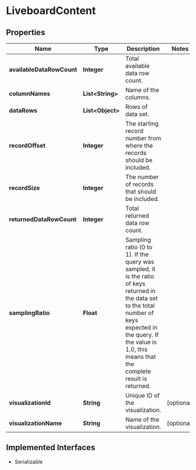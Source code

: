 

# LiveboardContent


## Properties

| Name | Type | Description | Notes |
|------------ | ------------- | ------------- | -------------|
|**availableDataRowCount** | **Integer** | Total available data row count. |  |
|**columnNames** | **List&lt;String&gt;** | Name of the columns. |  |
|**dataRows** | **List&lt;Object&gt;** | Rows of data set. |  |
|**recordOffset** | **Integer** | The starting record number from where the records should be included. |  |
|**recordSize** | **Integer** | The number of records that should be included. |  |
|**returnedDataRowCount** | **Integer** | Total returned data row count. |  |
|**samplingRatio** | **Float** | Sampling ratio (0 to 1). If the query was sampled, it is the ratio of keys returned in the data set to the total number of keys expected in the query. If the value is 1.0, this means that the complete result is returned. |  |
|**visualizationId** | **String** | Unique ID of the visualization. |  [optional] |
|**visualizationName** | **String** | Name of the visualization. |  [optional] |


## Implemented Interfaces

* Serializable


